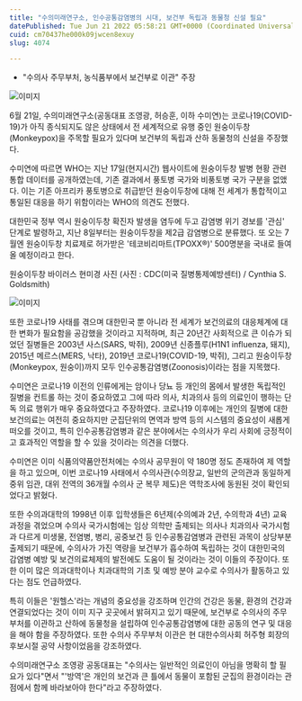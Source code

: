 ```yaml
---
title: "수의미래연구소, 인수공통감염병의 시대, 보건부 독립과 동물청 신설 필요"
datePublished: Tue Jun 21 2022 05:58:21 GMT+0000 (Coordinated Universal Time)
cuid: cm70437he000k09jwcen8exuy
slug: 4074

---
```



- "수의사 주무부처, 농식품부에서 보건부로 이관" 주장

![이미지](https://cdn.hashnode.com/res/hashnode/image/upload/v1739255951326/40f65c15-33a3-436e-8ebc-6e2bbd3602a8.png)

6월 21일, 수의미래연구소(공동대표 조영광, 허승훈, 이하 수미연)는 코로나19(COVID-19)가 아직 종식되지도 않은 상태에서 전 세계적으로 유행 중인 원숭이두창(Monkeypox)을 주목할 필요가 있다며 보건부의 독립과 산하 동물청의 신설을 주장했다.

수미연에 따르면 WHO는 지난 17일(현지시간) 웹사이트에 원숭이두창 발병 현황 관련 통합 데이터를 공개하였는데, 기존 결과에서 풍토병 국가와 비풍토병 국가 구분을 없앴다. 이는 기존 아프리카 풍토병으로 취급받던 원숭이두창에 대해 전 세계가 통합적이고 통일된 대응을 하기 위함이라는 WHO의 의견도 전했다.

대한민국 정부 역시 원숭이두창 확진자 발생을 염두에 두고 감염병 위기 경보를 '관심' 단계로 발령하고, 지난 8일부터는 원숭이두창을 제2급 감염병으로 분류했다. 또 오는 7월엔 원숭이두창 치료제로 허가받은 '테코비리마트(TPOXX®)' 500명분을 국내로 들여올 예정이라고 한다.

원숭이두창 바이러스 현미경 사진 (사진 : CDC(미국 질병통제예방센터) / Cynthia S. Goldsmith)

![이미지](https://cdn.hashnode.com/res/hashnode/image/upload/v1739255953261/dce37a33-cb47-48bd-a87d-257cae45e30b.png)

또한 코로나19 사태를 겪으며 대한민국 뿐 아니라 전 세계가 보건의료의 대응체계에 대한 변화가 필요함을 공감했을 것이라고 지적하며, 최근 20년간 사회적으로 큰 이슈가 되었던 질병들은 2003년 사스(SARS, 박쥐), 2009년 신종플루(H1N1 influenza, 돼지), 2015년 메르스(MERS, 낙타), 2019년 코로나19(COVID-19, 박쥐), 그리고 원숭이두창(Monkeypox, 원숭이)까지 모두 인수공통감염병(Zoonosis)이라는 점을 지목했다.

수미연은 코로나19 이전의 인류에게는 암이나 당뇨 등 개인의 몸에서 발생한 독립적인 질병을 컨트롤 하는 것이 중요하였고 그에 따라 의사, 치과의사 등의 의료인이 행하는 단독 의료 행위가 매우 중요하였다고 주장하였다. 코로나19 이후에는 개인의 질병에 대한 보건의료는 여전히 중요하지만 군집단위의 면역과 방역 등의 시스템의 중요성이 새롭게 떠오를 것이고, 특히 인수공통감염병과 같은 분야에서는 수의사가 우리 사회에 긍정적이고 효과적인 역할을 할 수 있을 것이라는 의견을 더했다.

수미연은 이미 식품의약품안전처에는 수의사 공무원이 약 180명 정도 존재하여 제 역할을 하고 있으며, 이번 코로나19 사태에서 수의사관(수의장교, 일반의 군의관과 동일하게 중위 임관, 대위 전역의 36개월 수의사 군 복무 제도)은 역학조사에 동원된 것이 확인되었다고 밝혔다.

또한 수의과대학의 1998년 이후 입학생들은 6년제(수의예과 2년, 수의학과 4년) 교육 과정을 겪었으며 수의사 국가시험에는 임상 의학만 출제되는 의사나 치과의사 국가시험과 다르게 미생물, 전염병, 병리, 공중보건 등 인수공통감염병과 관련된 과목이 상당부분 출제되기 때문에, 수의사가 가진 역량을 보건부가 흡수하여 독립하는 것이 대한민국의 감염병 예방 및 보건의료체제의 발전에도 도움이 될 것이라는 것이 이들의 주장이다. 또한 이미 많은 의과대학이나 치과대학의 기초 및 예방 분야 교수로 수의사가 활동하고 있다는 점도 언급하였다.

특히 이들은 '원헬스'라는 개념의 중요성을 강조하며 인간의 건강은 동물, 환경의 건강과 연결되었다는 것이 이미 지구 곳곳에서 밝혀지고 있기 때문에, 보건부로 수의사의 주무부처를 이관하고 산하에 동물청을 설립하여 인수공통감염병에 대한 공동의 연구 및 대응을 해야 함을 주장하였다. 또한 수의사 주무부처 이관은 현 대한수의사회 허주형 회장의 후보시절 공약 사항이었음을 강조하였다.

수의미래연구소 조영광 공동대표는 "수의사는 일반적인 의료인이 아님을 명확히 할 필요가 있다"면서 "'방역'은 개인의 보건과 큰 틀에서 동물이 포함된 군집의 환경이라는 관점에서 함께 바라보아야 한다"라고 주장하였다.